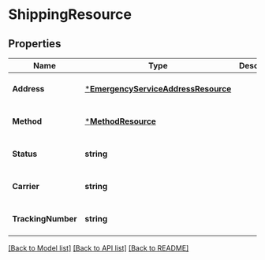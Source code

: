 # ShippingResource

## Properties
Name | Type | Description | Notes
------------ | ------------- | ------------- | -------------
**Address** | [***EmergencyServiceAddressResource**](EmergencyServiceAddressResource.md) |  | [optional] [default to null]
**Method** | [***MethodResource**](MethodResource.md) |  | [optional] [default to null]
**Status** | **string** |  | [optional] [default to null]
**Carrier** | **string** |  | [optional] [default to null]
**TrackingNumber** | **string** |  | [optional] [default to null]

[[Back to Model list]](../README.md#documentation-for-models) [[Back to API list]](../README.md#documentation-for-api-endpoints) [[Back to README]](../README.md)


